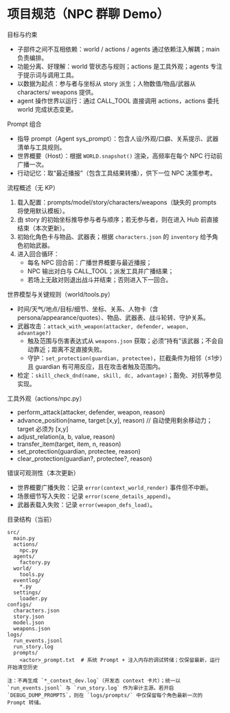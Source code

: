 # 项目规范（NPC 群聊 Demo）

目标与约束
- 子部件之间不互相依赖：world / actions / agents 通过依赖注入解耦；main 负责编排。
- 功能分离、好理解：world 管状态与规则；actions 是工具外观；agents 专注于提示词与调用工具。
- 以数据为起点：参与者与坐标从 story 派生；人物数值/物品/武器从 characters/ weapons 提供。
- agent 操作世界以运行：通过 CALL_TOOL 直接调用 actions，actions 委托 world 完成状态变更。

Prompt 组合
- 指导 prompt（Agent sys_prompt）：包含人设/外观/口癖、关系提示、武器清单与工具规则。
- 世界概要（Host）：根据 `WORLD.snapshot()` 渲染，高频率在每个 NPC 行动前广播一次。
- 行动记忆：取“最近播报”（包含工具结果转播），供下一位 NPC 决策参考。

流程概述（无 KP）
1) 载入配置：prompts/model/story/characters/weapons（缺失的 prompts 将使用默认模板）。
2) 由 story 的初始坐标推导参与者与顺序；若无参与者，则在进入 Hub 前直接结束（本次更新）。
3) 初始化角色卡与物品、武器表；根据 `characters.json` 的 `inventory` 给予角色初始武器。
4) 进入回合循环：
   - 每名 NPC 回合前：广播世界概要与最近播报；
   - NPC 输出对白与 CALL_TOOL；派发工具并广播结果；
   - 若场上无敌对则退出战斗并结束；否则进入下一回合。

世界模型与关键规则（world/tools.py）
- 时间/天气/地点/目标/细节、坐标、关系、人物卡（含 persona/appearance/quotes）、物品、武器表、战斗轮转、守护关系。
- 武器攻击：`attack_with_weapon(attacker, defender, weapon, advantage?)`
  - 触及范围与伤害表达式从 `weapons.json` 获取；必须“持有”该武器；不会自动靠近；距离不足直接失败。
  - 守护：`set_protection(guardian, protectee)`，拦截条件为相邻（≤1步）且 guardian 有可用反应，且在攻击者触及范围内。
- 检定：`skill_check_dnd(name, skill, dc, advantage)`；豁免、对抗等参见实现。

工具外观（actions/npc.py）
- perform_attack(attacker, defender, weapon, reason)
- advance_position(name, target:[x,y], reason)  // 自动使用剩余移动力；target 必须为 [x,y]
- adjust_relation(a, b, value, reason)
- transfer_item(target, item, n, reason)
- set_protection(guardian, protectee, reason)
- clear_protection(guardian?, protectee?, reason)

错误可观测性（本次更新）
- 世界概要广播失败：记录 `error(context_world_render)` 事件但不中断。
- 场景细节写入失败：记录 `error(scene_details_append)`。
- 武器表载入失败：记录 `error(weapon_defs_load)`。

目录结构（当前）
```
src/
  main.py
  actions/
    npc.py
  agents/
    factory.py
  world/
    tools.py
  eventlog/
    *.py
  settings/
    loader.py
configs/
  characters.json
  story.json
  model.json
  weapons.json
logs/
  run_events.jsonl
  run_story.log
  prompts/
    <actor>_prompt.txt  # 系统 Prompt + 注入内存的调试转储；仅保留最新，运行开始清空历史

注：不再生成 `*_context_dev.log`（开发态 context 卡片）；统一以 `run_events.jsonl` 与 `run_story.log` 作为审计主源。若开启 `DEBUG_DUMP_PROMPTS`，则在 `logs/prompts/` 中仅保留每个角色最新一次的 Prompt 转储。
```
